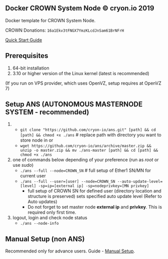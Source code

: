 ## Docker CROWN System Node © cryon.io 2019

Docker template for CROWN System Node.


CROWN Donations: `16a1Ekv3tFNGX7YmzKLcdJnSam61BrNFrH`

[Quick Start Guide](https://github.com/cryon-io/docker-crown-sn/wiki/Quickstart---ANS)

## Prerequisites 

1. 64-bit installation
2. 3.10 or higher version of the Linux kernel (latest is recommended)

(If you run on VPS provider, which uses OpenVZ, setup requires at OpenVZ 7)

## Setup ANS (AUTONOMOUS MASTERNODE SYSTEM - recommended)

1. - `git clone "https://github.com/cryon-io/ans.git" [path] && cd [path] && chmod +x ./ans` # replace path with directory you want to store node in
   or 
   - `wget https://github.com/cryon-io/ans/archive/master.zip && unzip -o master.zip && mv ./ans-master [path] && cd [path] && chmod +x ./ans`
2. one of commands below depending of your preference (run as *root* or use *sudo*)
    - `./ans --full --node=CROWN_SN` # full setup of Ether1 SN/MN for current user
    - `./ans --full --user=[user] --node=CROWN_SN --auto-update-level=[level] -sp=ip=[external ip] -sp=nodeprivkey=[MN privkey]` 
        * full setup of CROWN SN for defined user (directory location and structure is preserved) sets specified auto update level (Refer to Auto updates)
        * Do not forget to set master node **external ip** and **privkey**. This is required only first time.
3.  logout, login and check node status
    - `./ans --node-info`

## Manual Setup (non ANS)

Recommended only for advance users. Guide - [Manual Setup](https://github.com/cryon-io/docker-crown-sn/wiki/Manual-Setup).
